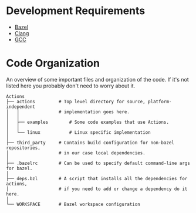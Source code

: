 # Development Requirements
* [Bazel](https://bazel.build/)
* [Clang](https://clang.llvm.org/)
* [GCC](https://gcc.gnu.org/)

# Code Organization
An overview of some important files and organization of the code. If it's not 
listed here you probably don't need to worry about it.
```
Actions
├── actions         # Top level directory for source, platform-independent 
│   │               # implementation goes here.
│   │
│   ├── examples        # Some code examples that use Actions.
│   │
│   └── linux           # Linux specific implementation
│
├── third_party     # Contains build configuration for non-bazel repositories, 
│                   # in our case local dependencies. 
│
├── .bazelrc        # Can be used to specify default command-line args for bazel.
│
├── deps.bzl        # A script that installs all the dependencies for actions,
│                   # if you need to add or change a dependency do it here.
│
└── WORKSPACE       # Bazel workspace configuration
```